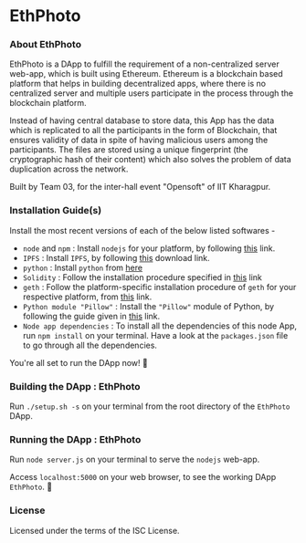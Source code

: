 # EthPhoto

### About EthPhoto

EthPhoto is a DApp to fulfill the requirement of a non-centralized server web-app, which is built using Ethereum. Ethereum is a blockchain based platform that helps in building decentralized apps, where there is no centralized server and multiple users participate in the process through the blockchain platform. 

Instead of having central database to store data, this App has the data which is replicated to all the participants in the form of Blockchain, that ensures validity of data in spite of having malicious users among the participants. The files are stored using a unique fingerprint (the cryptographic hash of their content) which also solves the problem of data duplication across the network.

Built by Team 03, for the inter-hall event "Opensoft" of IIT Kharagpur.

### Installation Guide(s)

Install the most recent versions of each of the below listed softwares -

- `node` and `npm` : Install `nodejs` for your platform, by following [this](https://nodejs.org/en/download/current/) link.
- `IPFS` : Install `IPFS`, by following [this](https://ipfs.io/docs/install/) download link.
- `python` : Install `python` from [here](https://www.python.org/downloads/)
- `Solidity` : Follow the installation procedure specified in [this](https://solidity.readthedocs.io/en/develop/installing-solidity.html) link
- `geth` : Follow the platform-specific installation procedure of `geth` for your respective platform, from [this](https://www.ethereum.org/cli) link.
- `Python module "Pillow"` : Install the `"Pillow"` module of Python, by following the guide given in [this](http://pillow.readthedocs.io/en/3.0.x/installation.html) link.
- `Node app dependencies` : To install all the dependencies of this node App, run `npm install` on your terminal. Have a look at the `packages.json` file to go through all the dependencies.

You're all set to run the DApp now!  :tada:

### Building the DApp : EthPhoto

Run `./setup.sh -s` on your terminal from the root directory of the `EthPhoto` DApp.

### Running the DApp : EthPhoto

Run `node server.js` on your terminal to serve the `nodejs` web-app.

Access `localhost:5000` on your web browser, to see the working DApp `EthPhoto`. :tada: 

### License

Licensed under the terms of the ISC License.